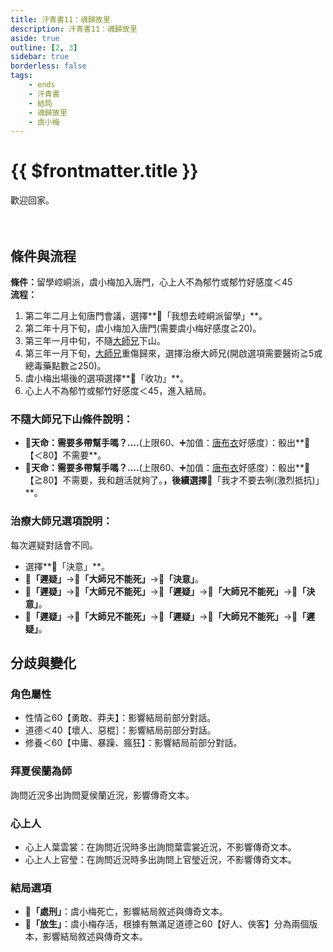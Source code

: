 ```yaml
---
title: 汗青書11：魂歸故里
description: 汗青書11：魂歸故里
aside: true
outline: [2, 3]
sidebar: true
borderless: false
tags:
    - ends
    - 汗青書
    - 結局
    - 魂歸故里
    - 虞小梅
---
```


# {{ $frontmatter.title }}

<EndBackground no=11 title="魂歸故里">
歡迎回家。　　　　　　　　　　　　　　　<br>
<br>
<br>
<!--此處因排版, 放入了全行空白與空行, 無理由請勿移除-->
</EndBackground>

## 條件與流程

<b>條件：</b>留學崆峒派，<Girl3Icon>虞小梅</Girl3Icon>加入唐門，心上人不為<Girl6Icon>郁竹</Girl6Icon>或<Girl6Icon>郁竹</Girl6Icon>好感度＜45<br>
<b>流程：</b><br>
1. 第二年二月上旬唐門會議，選擇**📜「我想去崆峒派留學」**。
2. 第二年十月下旬，<Girl3Icon>虞小梅</Girl3Icon>加入唐門(需要<Girl3Icon>虞小梅</Girl3Icon>好感度≧20)。
4. 第三年一月中旬，不隨[大師兄](/people/characters/brother1)下山。
5. 第三年一月下旬，[大師兄](/people/characters/brother1)重傷歸來，選擇治療大師兄(開啟選項需要醫術≧5或總毒藥點數≧250)。
6. <Girl3Icon>虞小梅</Girl3Icon>出場後的選項選擇**📖「收功」**。
7. 心上人不為<Girl6Icon>郁竹</Girl6Icon>或<Girl6Icon :size="`small`">郁竹</Girl6Icon>好感度＜45，進入結局。

### 不隨大師兄下山條件說明：
+ **🎲天命：需要多帶幫手嗎？....**(上限60、➕加值：[唐布衣](/people/characters/brother1)好感度）：骰出**🧾【＜80】不需要**。
+ **🎲天命：需要多帶幫手嗎？....**(上限60、➕加值：[唐布衣](/people/characters/brother1)好感度）：骰出**🧾【≧80】不需要，我和趙活就夠了。**，後續選擇**📖「我才不要去咧(激烈抵抗)」**。

### 治療大師兄選項說明：
每次遲疑對話會不同。
+ 選擇**📖「決意」**。
+ **📖「遲疑」**→**📖「大師兄不能死」**→**📖「決意」**。
+ **📖「遲疑」**→**📖「大師兄不能死」**→**📖「遲疑」**→**📖「大師兄不能死」**→**📖「決意」**。
+ **📖「遲疑」**→**📖「大師兄不能死」**→**📖「遲疑」**→**📖「大師兄不能死」**→**📖「遲疑」**。

## 分歧與變化

### 角色屬性
+ 性情≧60【勇敢、莽夫】：影響結局前部分對話。
+ 道德＜40【壞人、惡棍］：影響結局前部分對話。
+ 修養＜60【中庸、暴躁、瘋狂】：影響結局前部分對話。

### 拜夏侯蘭為師
詢問近況多出詢問<Girl5Icon>夏侯蘭</Girl5Icon>近況，影響傳奇文本。

### 心上人
+ 心上人<Girl2Icon>葉雲裳</Girl2Icon>：在詢問近況時多出詢問<Girl2Icon>葉雲裳</Girl2Icon>近況，不影響傳奇文本。
+ 心上人<Girl4Icon>上官瑩</Girl4Icon>：在詢問近況時多出詢問<Girl4Icon>上官瑩</Girl4Icon>近況，不影響傳奇文本。

### 結局選項
+ **📖「處刑」**：<Girl3Icon>虞小梅</Girl3Icon>死亡，影響結局敘述與傳奇文本。
+ **📖「放生」**：<Girl3Icon>虞小梅</Girl3Icon>存活，根據有無滿足道德≧60【好人、俠客】分為兩個版本，影響結局敘述與傳奇文本。
